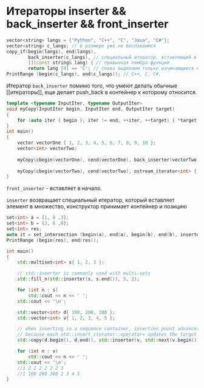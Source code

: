 # Итераторы inserter && back_inserter && front_inserter
```cpp
vector<string> langs = {"Python", "C++", "C", "Java", "C#"}; 
vector<string> c_langs; // о размере уже не беспокоимся 
copy_if(begin(langs), end(langs), 
		back_inserter(c_langs), // специальный итератор, вставляющий в конец 
		[](const string& lang) { // привычная лямбда-функция 
		return lang [0] == 'C'; // снова выделяем только начинающиеся на C }); 
PrintRange (begin(c_langs), end(c_langs)); // C++, C, C#,
```

Итератор `back_inserter` помимо того, что умеют делать обычные [[итераторы]], еще делает push_back в контейнер к которому относится.

```cpp
template <typename InputIter, typename OutputIter>
void myCopy(InputIter begin, InputIter end, OutputIter target)
{
	for (auto iter { begin }; iter != end; ++iter, ++target) { *target = *iter; }
}
int main()
{
	vector vectorOne { 1, 2, 3, 4, 5, 6, 7, 8, 9, 10 };
	vector<int> vectorTwo;
	
	myCopy(cbegin(vectorOne), cend(vectorOne), back_inserter(vectorTwo));
	
	myCopy(cbegin(vectorTwo), cend(vectorTwo), ostream_iterator<int> { cout, " " });
}
```

`front_inserter` - вставляет в начало.

`inserter` возвращает специальный итератор, который вставляет элемент в множество, конструктор принимает контейнер и позицию

```cpp
set<int> a = {1, 8 ,3};
set<int> b = {3, 6 ,8};
set<int> res; 
auto it = set_intersection (begin(a), end(a), begin(b), end(b), inserter(res , end(res)));
PrintRange (begin(res), end(res));
```


```cpp
int main()
{
    std::multiset<int> s{ 1, 2, 3 };

    // std::inserter is commonly used with multi-sets
    std::fill_n(std::inserter(s, s.end()), 5, 2);

    for (int n : s)
        std::cout << n << ' ';
    std::cout << '\n';

    std::vector<int> d{ 100, 200, 300 };
    std::vector<int> v{ 1, 2, 3, 4, 5 };

    // when inserting in a sequence container, insertion point advances
    // because each std::insert_iterator::operator= updates the target iterator
    std::copy(d.begin(), d.end(), std::inserter(v, std::next(v.begin())));

    for (int n : v)
        std::cout << n << ' ';
    std::cout << '\n';
	//1 2 2 2 2 2 2 3
	//1 100 200 300 2 3 4 5
}
```